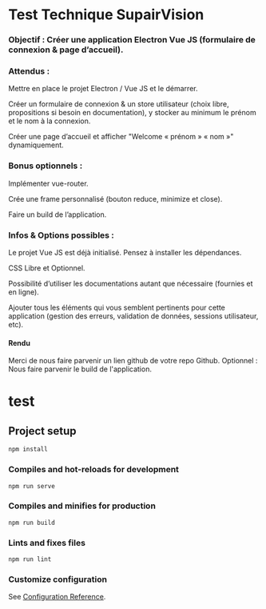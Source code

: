 # Test Technique SupairVision

### Objectif : Créer une application Electron Vue JS (formulaire de connexion & page d’accueil).

### Attendus :

Mettre en place le projet Electron / Vue JS et le démarrer.

Créer un formulaire de connexion & un store utilisateur (choix libre, propositions si besoin en documentation), y stocker au minimum le prénom et le nom à la connexion.

Créer une page d’accueil et afficher "Welcome « prénom » « nom »" dynamiquement.

### Bonus optionnels :

Implémenter vue-router.

Crée une frame personnalisé (bouton reduce, minimize et close).

Faire un build de l’application.

### Infos & Options possibles :

Le projet Vue JS est déjà initialisé. Pensez à installer les dépendances.

CSS Libre et Optionnel.

Possibilité d’utiliser les documentations autant que nécessaire (fournies et en ligne).

Ajouter tous les éléments qui vous semblent pertinents pour cette application (gestion des erreurs, validation de données, sessions utilisateur,  etc).

#### Rendu

Merci de nous faire parvenir un lien github de votre repo Github.
Optionnel : Nous faire parvenir le build de l'application.


# test

## Project setup
```
npm install
```

### Compiles and hot-reloads for development
```
npm run serve
```

### Compiles and minifies for production
```
npm run build
```

### Lints and fixes files
```
npm run lint
```

### Customize configuration
See [Configuration Reference](https://cli.vuejs.org/config/).

